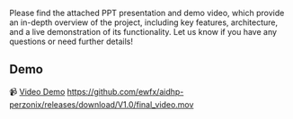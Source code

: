 Please find the attached PPT presentation and demo video, which provide an in-depth overview of the project, including key features, architecture, and a live demonstration of its functionality. Let us know if you have any questions or need further details!

## Demo
📹 [Video Demo](#) https://github.com/ewfx/aidhp-perzonix/releases/download/V1.0/final_video.mov